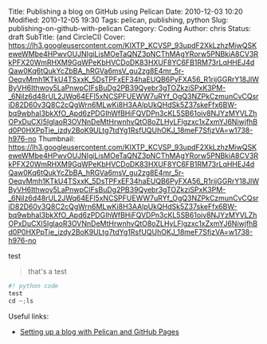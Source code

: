 Title: Publishing a blog on GitHub using Pelican
Date: 2010-12-03 10:20
Modified: 2010-12-05 19:30
Tags: pelican, publishing, python
Slug: publishing-on-github-with-pelican
Category: Coding
Author: chris
Status: draft
SubTitle: (and CircleCI)
Cover: https://lh3.googleusercontent.com/KIXTP_KCVSP_93updF2XkLzhzMiwQSKeweWMbe4HPwvOUJNIgiLisMOeTaQNZ3pNCThMAgYRorw5PNBkiA8CV3RkPFX20WmRHXM9GqWPeKbHVCDoDK83HXUF8YC6FB1RM73rLqHHEJ4dQaw0Kq6tQukYcZbBA_hRGVa6msV_gu2zg8E4mr_5r-OeqvMmh1KTkU4TSxxK_5DsTPFxEF34haEUQB6PyFXA56_R1rijGGRrY18JlWByVH6Ithwoy5LaPnwpCIFsBuDg2PB39Qyebr3gTOZkziSPxK3PM-_6NiIz6d48rUL2JWq64EFl5xNCSPFUEWW7uRYf_OgQ3NZPkCzmunCvCQsriD82D60v3Q8C2cQgWrn6MLwKi8H3AAlpUkQHdSk5Z37skeFfx6BW-bq9wbhaI3bkXfO_Apd6zPDGIhWfBHiFQVDPn3cKL5SB61oiv8NJYzMYVLZhOPxDuCXI5IglaoR3OVNnDeMtHrwnhvQtO8oZLHyLFlgzxc1xZxmYJ6NiwjfhBd0P0HXPpTie_izdy2BoK9ULtg7tdYg1RsfUQUhOKJ_18meF7SfjzVA=w1738-h976-no
Thumbnail: https://lh3.googleusercontent.com/KIXTP_KCVSP_93updF2XkLzhzMiwQSKeweWMbe4HPwvOUJNIgiLisMOeTaQNZ3pNCThMAgYRorw5PNBkiA8CV3RkPFX20WmRHXM9GqWPeKbHVCDoDK83HXUF8YC6FB1RM73rLqHHEJ4dQaw0Kq6tQukYcZbBA_hRGVa6msV_gu2zg8E4mr_5r-OeqvMmh1KTkU4TSxxK_5DsTPFxEF34haEUQB6PyFXA56_R1rijGGRrY18JlWByVH6Ithwoy5LaPnwpCIFsBuDg2PB39Qyebr3gTOZkziSPxK3PM-_6NiIz6d48rUL2JWq64EFl5xNCSPFUEWW7uRYf_OgQ3NZPkCzmunCvCQsriD82D60v3Q8C2cQgWrn6MLwKi8H3AAlpUkQHdSk5Z37skeFfx6BW-bq9wbhaI3bkXfO_Apd6zPDGIhWfBHiFQVDPn3cKL5SB61oiv8NJYzMYVLZhOPxDuCXI5IglaoR3OVNnDeMtHrwnhvQtO8oZLHyLFlgzxc1xZxmYJ6NiwjfhBd0P0HXPpTie_izdy2BoK9ULtg7tdYg1RsfUQUhOKJ_18meF7SfjzVA=w1738-h976-no

test

> that's a test

```python
#! python code
test
cd ~;ls
```


Useful links:

- [Setting up a blog with Pelican and GitHub Pages](http://cyrille.rossant.net/pelican-github/)


